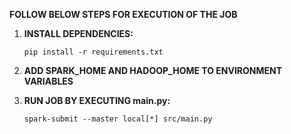 **FOLLOW BELOW STEPS FOR EXECUTION OF THE JOB**

1. **INSTALL DEPENDENCIES:**

    ```pip install -r requirements.txt```


2. **ADD SPARK_HOME AND HADOOP_HOME TO ENVIRONMENT VARIABLES**


3. **RUN JOB BY EXECUTING main.py:**

    ```spark-submit --master local[*] src/main.py```
